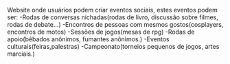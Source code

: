 
Website onde usuários podem criar eventos sociais, estes eventos podem ser:
-Rodas de conversas nichadas(rodas de livro, discussão sobre filmes, rodas de debate...)
-Encontros de pessoas com mesmos gostos(cosplayers, encontros de motos)
-Sessões de jogos(mesas de rpg)
-Rodas de apoio(bêbados anônimos, fumantes anônimos.)
-Eventos culturais(feiras,palestras)
-Campeonato(torneios pequenos de jogos, artes marciais.)